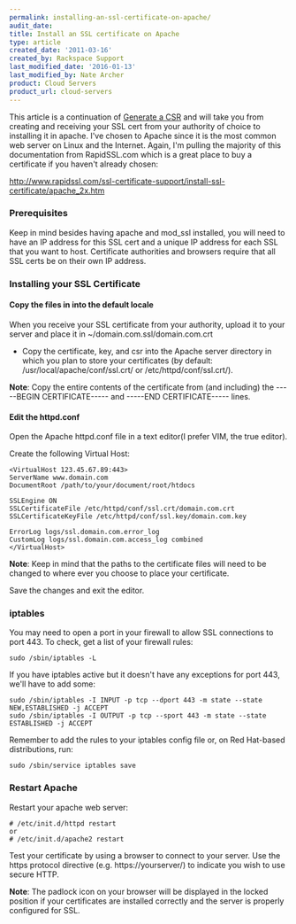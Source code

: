 ```yaml
---
permalink: installing-an-ssl-certificate-on-apache/
audit_date:
title: Install an SSL certificate on Apache
type: article
created_date: '2011-03-16'
created_by: Rackspace Support
last_modified_date: '2016-01-13'
last_modified_by: Nate Archer
product: Cloud Servers
product_url: cloud-servers
---
```


This article is a continuation of [Generate a CSR](/how-to/generate-a-csr-with-openssl "Generate a CSR") and
will take you from creating and receiving your SSL cert from your
authority of choice to installing it in apache. I've chosen to Apache
since it is the most common web server on Linux and the Internet. Again,
I'm pulling the majority of this documentation from RapidSSL.com which
is a great place to buy a certificate if you haven't already chosen:

<http://www.rapidssl.com/ssl-certificate-support/install-ssl-certificate/apache_2x.htm>

### Prerequisites

Keep in mind besides having apache and mod_ssl installed, you will need
to have an IP address for this SSL cert and a unique IP address for each
SSL that you want to host. Certificate authorities and browsers require
that all SSL certs be on their own IP address.

### Installing your SSL Certificate

#### Copy the files in into the default locale

When you receive your SSL certificate from your authority, upload it to
your server and place it in \~/domain.com.ssl/domain.com.crt

-   Copy the certificate, key, and csr into the Apache server directory
    in which you plan to store your certificates (by default:
    /usr/local/apache/conf/ssl.crt/ or /etc/httpd/conf/ssl.crt/).

**Note**: Copy the entire contents of the certificate from (and including)
the -----BEGIN CERTIFICATE----- and -----END CERTIFICATE----- lines.

#### Edit the httpd.conf

Open the Apache httpd.conf file in a text editor(I prefer VIM, the true
editor).

Create the following Virtual Host:

    <VirtualHost 123.45.67.89:443>
    ServerName www.domain.com
    DocumentRoot /path/to/your/document/root/htdocs

    SSLEngine ON
    SSLCertificateFile /etc/httpd/conf/ssl.crt/domain.com.crt
    SSLCertificateKeyFile /etc/httpd/conf/ssl.key/domain.com.key

    ErrorLog logs/ssl.domain.com.error_log
    CustomLog logs/ssl.domain.com.access_log combined
    </VirtualHost>

**Note**: Keep in mind that the paths to the certificate files will need to be changed to where ever you choose to place your certificate.

Save the changes and exit the editor.

### iptables

You may need to open a port in your firewall to allow SSL connections to
port 443.  To check, get a list of your firewall rules:

    sudo /sbin/iptables -L

If you have iptables active but it doesn't have any exceptions for port
443, we'll have to add some:

    sudo /sbin/iptables -I INPUT -p tcp --dport 443 -m state --state NEW,ESTABLISHED -j ACCEPT
    sudo /sbin/iptables -I OUTPUT -p tcp --sport 443 -m state --state ESTABLISHED -j ACCEPT

Remember to add the rules to your iptables config file or, on Red
Hat-based distributions, run:

    sudo /sbin/service iptables save

### Restart Apache

Restart your apache web server:

    # /etc/init.d/httpd restart
    or
    # /etc/init.d/apache2 restart

Test your certificate by using a browser to connect to your server. Use
the https protocol directive (e.g. https://yourserver/) to indicate you
wish to use secure HTTP.

**Note**: The padlock icon on your browser will be displayed in the locked
position if your certificates are installed correctly and the server is
properly configured for SSL.

